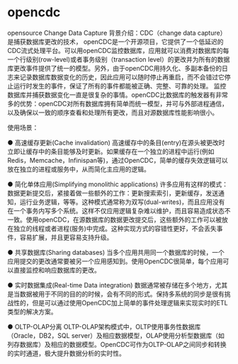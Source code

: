 # opencdc
opensource Change Data Capture
背景介绍：CDC（change data capture）是捕获数据库更改的技术， openCDC是一个开源项目，它提供了一个低延迟的CDC流式处理平台。可以用openCDC监控数据库，应用就可以消费对数据库的每一个行级别(row-level)或者事务级别（transaction level）的更改并为所有的数据库更改事件提供了统一的模型。另外，由于openCDC用持久化、多副本备份的日志来记录数据库数据变化的历史，因此应用可以随时停止再重启，而不会错过它停止运行时发生的事件，保证了所有的事件都能被正确、完整、可靠的处理。
       监控数据库并捕获数据变化一直是很复杂的事情。openCDC比数据库的触发器有非常多的优势：openCDC对所有数据库拥有简单而统一模型，并可与外部进程通信，以及确保以一致的顺序查看和处理所有更改，而且对源数据库性能影响很小。
       
       
使用场景：

  ● 高速缓存更新(Cache invalidation)
       高速缓存中的条目(entry)在源头被更改时立即让缓存中的条目能够及时更新。如果缓存在一个独立的进程中运行(例如Redis，Memcache，Infinispan等)，通过OpenCDC，简单的缓存失效逻辑可以放在独立的进程或服务中，从而简化主应用的逻辑。
       
  ● 简化单体应用(Simplifying monolithic applications)
       许多应用有这样的模式：数据更新提交后，紧接着做一些额外的工作：更新搜索索引，更新缓存，发送通知，运行业务逻辑，等等。这种模式通常称为双写(dual-writes)，而且应用没有在一个事务内写多个系统。这样不仅应用逻辑复杂难以维护，而且容易造成状态不一致。使用openCDC，在源数据库的数据更改提交后，这些额外的工作可以被放在独立的线程或者进程(服务)中完成。这种实现方式的容错性更好，不会丢失事件，容易扩展，并且更容易支持升级。
       
  ● 共享数据库(Sharing databases)
       当多个应用共用同一个数据库的时候，一个应用提交的更改通常要被另一个应用感知到。使用OpenCDC很简单，每个应用可以直接监控和响应数据库的更改。
       
  ● 实时数据集成(Real-time Data integration)
       数据通常被存储在多个地方，尤其是当数据被用于不同的目的的时候，会有不同的形式。保持多系统的同步是很有挑战性的，但是可以通过使用OpenCDC加上简单的事件处理逻辑来实现实时的ETL类型的解决方案。
       
  ● OLTP-OLAP分离
       OLTP-OLAP架构模式中，OLTP使用事务性数据库（Oracle，DB2，SQL server）及相应数据模型，OLAP使用分析型数据库（如列存数据库）及相应的数据模型。OpenCDC可作为OLTP-OLAP之间同步和转换的实时通道，极大提升数据分析的实时性。
